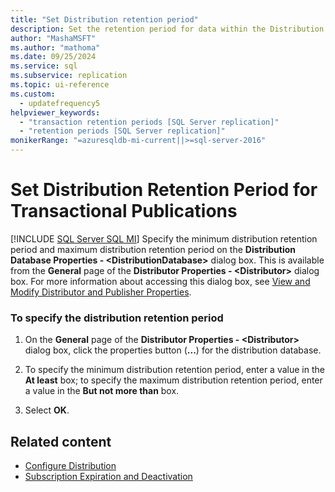 ```yaml
---
title: "Set Distribution retention period"
description: Set the retention period for data within the Distribution Database in SQL Server Management Studio (SSMS).
author: "MashaMSFT"
ms.author: "mathoma"
ms.date: 09/25/2024
ms.service: sql
ms.subservice: replication
ms.topic: ui-reference
ms.custom:
  - updatefrequency5
helpviewer_keywords:
  - "transaction retention periods [SQL Server replication]"
  - "retention periods [SQL Server replication]"
monikerRange: "=azuresqldb-mi-current||>=sql-server-2016"
---
```

# Set Distribution Retention Period for Transactional Publications
[!INCLUDE [SQL Server SQL MI](../../includes/applies-to-version/sql-asdbmi.md)]
  Specify the minimum distribution retention period and maximum distribution retention period on the **Distribution Database Properties - \<DistributionDatabase>** dialog box. This is available from the **General** page of the **Distributor Properties - \<Distributor>** dialog box. For more information about accessing this dialog box, see [View and Modify Distributor and Publisher Properties](../../relational-databases/replication/view-and-modify-distributor-and-publisher-properties.md).  
  
### To specify the distribution retention period  
  
1.  On the **General** page of the **Distributor Properties - \<Distributor>** dialog box, click the properties button (**...**) for the distribution database.  
  
2.  To specify the minimum distribution retention period, enter a value in the **At least** box; to specify the maximum distribution retention period, enter a value in the **But not more than** box.  
  
3.  Select **OK**.

## Related content

- [Configure Distribution](../../relational-databases/replication/configure-distribution.md)
- [Subscription Expiration and Deactivation](../../relational-databases/replication/subscription-expiration-and-deactivation.md)
